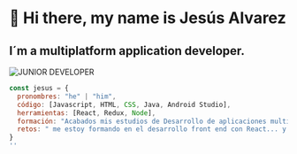 # 👋 Hi there, my name is Jesús Alvarez
## I´m a multiplatform application developer.
![JUNIOR DEVELOPER](https://user-images.githubusercontent.com/51082512/117128824-33c63d80-ad9e-11eb-88e2-eb0ac1ae4fbd.png)
```js
const jesus = {
  pronombres: "he" | "him",
  código: [Javascript, HTML, CSS, Java, Android Studio],
  herramientas: [React, Redux, Node], 
  formación: "Acabados mis estudios de Desarrollo de aplicaciones multiplataforma",
  retos: " me estoy formando en el desarrollo front end con React... y me encanta!!!"
}
''


